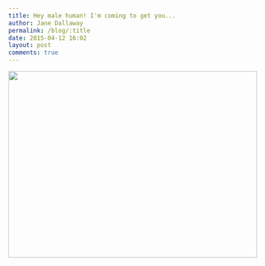 ```yaml
---
title: Hey male human! I'm coming to get you...
author: Jane Dallaway
permalink: /blog/:title
date: 2015-04-12 16:02
layout: post
comments: true
---
```


<div><a href="//static.skitters.dallaway.com/tp_IMG_0352.JPG"><img src="//static.skitters.dallaway.com/tp_thumb_IMG_0352.JPG" width="500" height="375"/></a></div>



  




      
